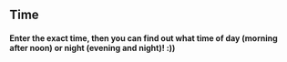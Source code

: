 ## Time
#### Enter the exact time, then you can find out what time of day (morning after noon) or night (evening and night)! :))
